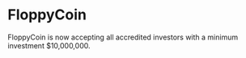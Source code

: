 # FloppyCoin

FloppyCoin is now accepting all accredited investors with a minimum investment $10,000,000.